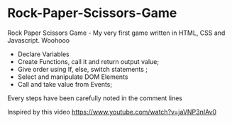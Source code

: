 # Rock-Paper-Scissors-Game
Rock Paper Scissors Game - My very first game written in HTML, CSS and Javascript. Woohooo

- Declare Variables
- Create Functions, call it and return output value;
- Give order using If, else, switch statements ;
- Select and manipulate DOM Elements
- Call and take value from Events;

Every steps have been carefully noted in the comment lines 


Inspired by this video https://www.youtube.com/watch?v=jaVNP3nIAv0

